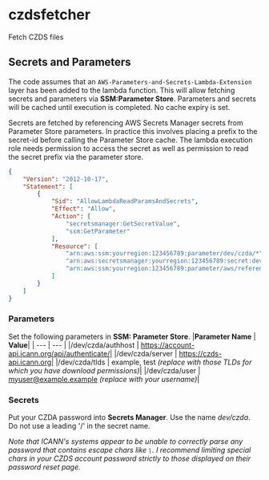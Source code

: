 # czdsfetcher
Fetch CZDS files
## Secrets and Parameters
The code assumes that an `AWS-Parameters-and-Secrets-Lambda-Extension` layer has been added to the lambda function. This will allow fetching secrets and parameters via **SSM:Parameter Store**. Parameters and secrets will be cached until execution is completed. No cache expiry is set.

Secrets are fetched by referencing AWS Secrets Manager secrets from Parameter Store parameters. In practice this involves placing a prefix to the secret-id before calling the Parameter Store cache.
The lambda execution role needs permission to access the secret as well as permission to read the secret prefix via the parameter store.
```json
{
    "Version": "2012-10-17",
    "Statement": [
        {
            "Sid": "AllowLambdaReadParamsAndSecrets",
            "Effect": "Allow",
            "Action": [
                "secretsmanager:GetSecretValue",
                "ssm:GetParameter"
            ],
            "Resource": [
                "arn:aws:ssm:yourregion:123456789:parameter/dev/czda/*",
                "arn:aws:secretsmanager:yourregion:123456789:secret:dev/czda-randomdigits",
                "arn:aws:ssm:yourregion:123456789:parameter/aws/reference/secretsmanager/dev/czda"
            ]
        }
    ]
}
```

### Parameters
Set the following parameters in **SSM: Parameter Store**.
|**Parameter Name** | **Value**|
| --- | --- |
|/dev/czda/authhost | https://account-api.icann.org/api/authenticate/|
|/dev/czda/server | https://czds-api.icann.org|
|/dev/czda/tlds | example, test _(replace with those TLDs for which you have download permissions)_|
|/dev/czda/user | myuser@example.example _(replace with your username)_|

### Secrets
Put your CZDA password into **Secrets Manager**. Use the name _dev/czda_. Do not use a leading '/' in the secret name.

_Note that ICANN's systems appear to be unable to correctly parse any password that contains escape chars like `\`. I recommend limiting special chars in your CZDS account password strictly to those displayed on their password reset page._

